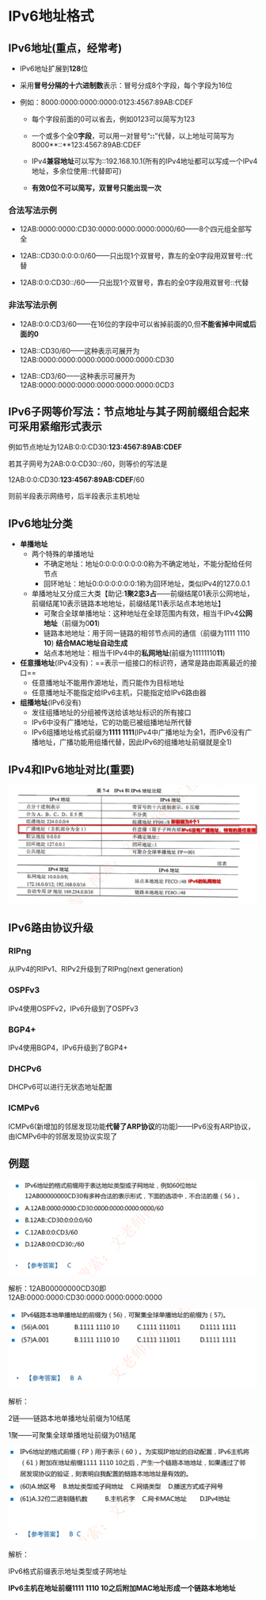 # IPv6地址格式

## IPv6地址(重点，经常考)

- lPv6地址扩展到**128**位

- 采用**冒号分隔的十六进制数**表示：冒号分成8个字段，每个字段为16位

- 例如：8000:0000:0000:0000:0123:4567:89AB:CDEF

  - 每个字段前面的0可以省去，例如0123可以简写为123

  - 一个或多个全0**字段**，可以用一对冒号“**::**”代替，以上地址可简写为 8000**::**123:4567:89AB:CDEF

  - IPv4**兼容地址**可以写为::192.168.10.1(所有的IPv4地址都可以写成一个IPv4地址，多余位使用::代替即可)

  - **有效0位不可以简写，双冒号只能出现一次**

### 合法写法示例

- 12AB:0000:0000:CD30:0000:0000:0000:0000/60——8个四元组全部写全

- 12AB::CD30:0:0:0:0/60——只出现1个双冒号，靠左的全0字段用双冒号::代替

- 12AB:0:0:CD30::/60——只出现1个双冒号，靠右的全0字段用双冒号::代替

### 非法写法示例

- 12AB:0:0:CD3/60——在16位的字段中可以省掉前面的0,但**不能省掉中间或后面的0**

- 12AB::CD30/60——这种表示可展开为12AB:0000:0000:0000:0000:0000:0000:CD30

- 12AB::CD3/60——这种表示可展开为12AB:0000:0000:0000:0000:0000:0000:0CD3

## IPv6子网等价写法：节点地址与其子网前缀组合起来可采用紧缩形式表示

例如节点地址为12AB:0:0:CD30:**123:4567:89AB:CDEF**

若其子网号为2AB:0:0:CD30::/60，则等价的写法是

12AB:0:0:CD30:**123:4567:89AB:CDEF**/60

则前半段表示网络号，后半段表示主机地址

## IPv6地址分类

- **单播地址**
  - 两个特殊的单播地址
    - 不确定地址：地址0:0:0:0:0:0:0:0称为不确定地址，不能分配给任何节点
    - 回环地址：地址0:0:0:0:0:0:0:1称为回环地址，类似IPv4的127.0.0.1
  - 单播地址又分成三大类【助记:**1聚2恋3占**——前缀结尾01表示公网地址，前缀结尾10表示链路本地地址，前缀结尾11表示站点本地地址】
    - 可聚合全球单播地址：这种地址在全球范围内有效，相当千IPv4**公网地址**（前缀为0**01**)
    - 链路本地地址：用于同一链路的相邻节点间的通信（前缀为1111 1110 **10**)  **结合MAC地址自动生成**
    - 站点本地地址：相当千IPv4中的**私网地址**(前缀为11111110**11**)
- **任意播地址**(IPv4没有)：==表示一组接口的标识符，通常是路由距离最近的接
  口==
  - 任意播地址不能用作源地址，而只能作为目标地址
  - 任意播地址不能指定给IPv6主机，只能指定给IPv6路由器
- **组播地址**(IPv6没有)
  - 发往组播地址的分组被传送给该地址标识的所有接口
  - IPv6中没有广播地址，它的功能已被组播地址所代替
  - IPv6组播地址格式前缀为**1111 1111**(IPv4中广播地址为全1，而IPv6没有广播地址，广播功能用组播代替，因此IPv6的组播地址前缀就是全1)

## IPv4和IPv6地址对比(重要)

![image-20230315224234635](./assets/image-20230315224234635.png)

## IPv6路由协议升级

### RIPng 

从IPv4的RIPv1、RIPv2升级到了RIPng(next generation)

### OSPFv3

IPv4使用OSPFv2，IPv6升级到了OSPFv3

### BGP4+

IPv4使用BGP4，IPv6升级到了BGP4+

### DHCPv6

DHCPv6可以进行无状态地址配置

### ICMPv6

ICMPv6(新增加的邻居发现功能**代替了ARP协议**的功能)——IPv6没有ARP协议，由ICMPv6中的邻居发现协议实现了

## 例题

![image-20230315225131321](./assets/image-20230315225131321.png)

解析：12AB00000000CD30即12AB:0000:0000:CD30:0000:0000:0000:0000

![image-20230315225243049](./assets/image-20230315225243049.png)

解析：

2链——链路本地单播地址前缀为10结尾

1聚——可聚集全球单播地址前缀为01结尾

![image-20230315225259733](./assets/image-20230315225259733.png)

解析：

IPv6格式前缀表示地址类型或子网地址

**IPv6主机在地址前缀1111 1110 10之后附加MAC地址形成一个链路本地地址**